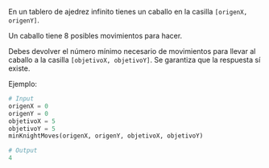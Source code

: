 En un tablero de ajedrez infinito tienes un caballo en la casilla `[origenX, origenY]`.

Un caballo tiene 8 posibles movimientos para hacer.

Debes devolver el número mínimo necesario de movimientos para llevar al caballo a la casilla `[objetivoX, objetivoY]`. Se garantiza que la respuesta sí existe.

Ejemplo:

```py
# Input
origenX = 0
origenY = 0
objetivoX = 5
objetivoY = 5
minKnightMoves(origenX, origenY, objetivoX, objetivoY)

# Output
4
```
